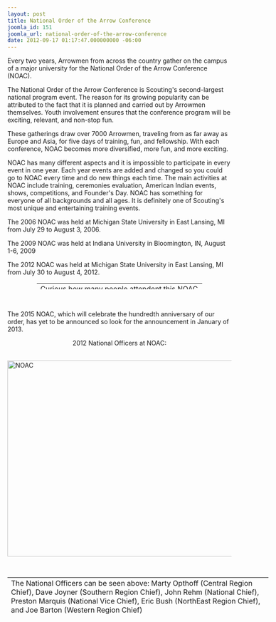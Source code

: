 ```yaml
---
layout: post
title: National Order of the Arrow Conference
joomla_id: 151
joomla_url: national-order-of-the-arrow-conference
date: 2012-09-17 01:17:47.000000000 -06:00
---
```

<p>Every two years, Arrowmen from across the country gather on the campus of a major university for the National Order of the Arrow Conference (NOAC).</p>
<p>The National Order of the Arrow Conference is Scouting's second-largest national program event. The reason for its growing popularity can be attributed to the fact that it is planned and carried out by Arrowmen themselves. Youth involvement ensures that the conference program will be exciting, relevant, and non-stop fun.</p>
<p>These gatherings draw over 7000 Arrowmen, traveling from as far away as Europe and Asia, for five days of training, fun, and fellowship. With each conference, NOAC becomes more diversified, more fun, and more exciting.</p>
<p>NOAC has many different aspects and it is impossible to participate in every event in one year. Each year events are added and changed so you could go to NOAC every time and do new things each time. The main activities at NOAC include training, ceremonies evaluation, American Indian events, shows, competitions, and Founder's Day. NOAC has something for everyone of all backgrounds and all ages. It is definitely one of Scouting's most unique and entertaining training events.</p>
<!--p>Click for a <A HREF="program/events/noac2004_feature.php">feature article</A> on the 2004 NOAC.</p-->
<p>The 2006 NOAC was held at Michigan State University in East Lansing, MI from July 29 to August 3, 2006.<!--For more information on the 2004 NOAC, visit the <a href="http://www.oa-bsa.org/events/n2004/back/" target="_blank">NOAC 
  information website</a>.--></p>
<p>The 2009 NOAC was held at Indiana University in Bloomington, IN, August 1-6, 2009</p>
<p>The 2012 NOAC was held at Michigan State University in East Lansing, MI from July 30 to August 4, 2012.</p>
<table border="0" style="margin-left: auto; margin-right: auto; width: 372px; height: 14px;">
<tbody>
<tr>
<td>Curious how many people attendent this NOAC from your section?&nbsp;View the attendance&nbsp;<a href="images/NOAC%20Attendees%20By%20Section.pdf" target="_blank">here</a></td>
</tr>
</tbody>
</table>
<p>&nbsp;</p>
<p>The 2015 NOAC, which will celebrate the hundredth anniversary of our order, has yet to be announced so look for the announcement in January of 2013.</p>
<center>2012 National Officers at NOAC:</center>
<p>&nbsp;<img src="{{site.baseurl}}images/posts/2012NOAC/NOAC.jpg" width="587" height="440" alt="NOAC" /></p>
<p>&nbsp;
<table style="width: 587px; height: 87px;">
<tbody>
<tr>
<td>The National Officers can be seen above: Marty Opthoff (Central Region Chief), Dave Joyner (Southern Region Chief), John Rehm (National Chief), Preston Marquis (National Vice Chief), Eric Bush (NorthEast Region Chief), and Joe Barton (Western Region Chief)</td>
</tr>
</tbody>
</table>
</p>
<p>&nbsp;</p>
<p>&nbsp;</p>
